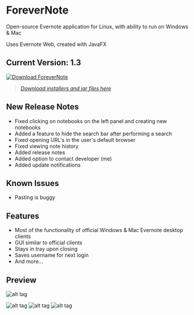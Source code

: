 # ForeverNote

Open-source Evernote application for Linux, with ability to run on Windows & Mac

Uses Evernote Web, created with JavaFX


## Current Version: 1.3
[![Download ForeverNote](https://a.fsdn.com/con/app/sf-download-button)](https://sourceforge.net/projects/forevernote/files/latest/download)

>[*Download installers and jar files here*](https://sourceforge.net/projects/forevernote/files/)

## New Release Notes
- Fixed clicking on notebooks on the left panel and creating new notebooks
- Added a feature to hide the search bar after performing a search
- Fixed opening URL's in the user's default browser
- Fixed viewing note history
- Added release notes
- Added option to contact developer (me)
- Added update notifications

## Known Issues
- Pasting is buggy

## Features
- Most of the functionality of official Windows & Mac Evernote desktop clients
- GUI similar to official clients
- Stays in tray upon closing
- Saves username for next login
- And more...

## Preview
![alt tag](https://github.com/milan102/ForeverNote/blob/master/preview/forevernote.gif)

![alt tag](https://github.com/milan102/ForeverNote/blob/master/preview/forevernote_sample1.png)
![alt tag](https://github.com/milan102/ForeverNote/blob/master/preview/forevernote_sample2.png)
![alt tag](https://github.com/milan102/ForeverNote/blob/master/preview/forevernote_sample3.png)

